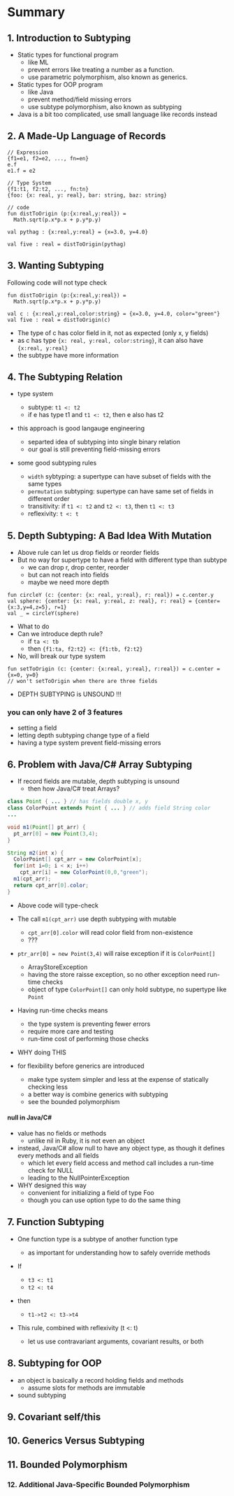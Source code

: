 # Summary

## 1. Introduction to Subtyping

- Static types for functional program
  - like ML
  - prevent errors like treating a number as a function.
  - use parametric polymorphism, also known as generics.
- Static types for OOP program
  - like Java
  - prevent method/field missing errors
  - use subtype polymorphism, also known as subtyping
- Java is a bit too complicated, use small language like records instead

## 2. A Made-Up Language of Records

```
// Expression
{f1=e1, f2=e2, ..., fn=en}
e.f
e1.f = e2

// Type System
{f1:t1, f2:t2, ..., fn:tn}
{foo: {x: real, y: real}, bar: string, baz: string}

// code
fun distToOrigin (p:{x:real,y:real}) =
  Math.sqrt(p.x*p.x + p.y*p.y)

val pythag : {x:real,y:real} = {x=3.0, y=4.0}

val five : real = distToOrigin(pythag)
```


## 3. Wanting Subtyping

Following code will not type check

```
fun distToOrigin (p:{x:real,y:real}) =
  Math.sqrt(p.x*p.x + p.y*p.y)

val c : {x:real,y:real,color:string} = {x=3.0, y=4.0, color="green"}
val five : real = distToOrigin(c)
```

- The type of c has color field in it, not as expected (only x, y fields)
- as c has type `{x: real, y:real, color:string}`, it can also have `{x:real, y:real}`
- the subtype have more information

## 4. The Subtyping Relation

- type system
  - subtype: `t1 <: t2`
  - if e has type t1 and `t1 <: t2`, then e also has t2

- this approach is good langauge engineering
  - separted idea of subtyping into single binary relation
  - our goal is still preventing field-missing errors

- some good subtyping rules
  - `width` sybtyping: a supertype can have subset of fields with the same types
  - `permutation` subtyping: supertype can have same set of fields in different order
  - transitivity: if `t1 <: t2` and `t2 <: t3`, then `t1 <: t3`
  - reflexivity: `t <: t`


## 5. Depth Subtyping: A Bad Idea With Mutation

- Above rule can let us drop fields or reorder fields
- But no way for supertype to have a field with different type than subtype
  - we can drop r, drop center, reorder
  - but can not reach into fields
  - maybe we need more depth

```
fun circleY (c: {center: {x: real, y:real}, r: real}) = c.center.y
val sphere: {center: {x: real, y:real, z: real}, r: real} = {center={x:3,y=4,z=5}, r=1}
val _ = circleY(sphere)
```

- What to do
- Can we introduce depth rule?
  - if `ta <: tb`
  - then `{f1:ta, f2:t2} <: {f1:tb, f2:t2}`
- No, will break our type system

```
fun setToOrigin (c: {center: {x:real, y:real}, r:real}) = c.center = {x=0, y=0}
// won't setToOrigin when there are three fields
```

- DEPTH SUBTYPING is UNSOUND !!!


### you can only have 2 of 3 features

- setting a field
- letting depth subtyping change type of a field
- having a type system prevent field-missing errors


## 6. Problem with Java/C# Array Subtyping

- If record fields are mutable, depth subtyping is unsound
  - then how Java/C# treat Arrays?

```java
class Point { ... } // has fields double x, y
class ColorPoint extends Point { ... } // adds field String color
...

void m1(Point[] pt_arr) {
  pt_arr[0] = new Point(3,4);
}

String m2(int x) {
  ColorPoint[] cpt_arr = new ColorPoint[x];
  for(int i=0; i < x; i++)
    cpt_arr[i] = new ColorPoint(0,0,"green");
  m1(cpt_arr);
  return cpt_arr[0].color;
}
```

- Above code will type-check
- The call `m1(cpt_arr)` use depth subtyping with mutable
  - `cpt_arr[0].color` will read color field from non-existence
  - ???
- `ptr_arr[0] = new Point(3,4)` will raise exception if it is `ColorPoint[]`
  - ArrayStoreException
  - having the store raisse exception, so no other exception need run-time checks
  - object of type `ColorPoint[]` can only hold subtype, no supertype like `Point`


- Having run-time checks means
  - the type system is preventing fewer errors
  - require more care and testing
  - run-time cost of performing those checks
- WHY doing THIS
- for flexibility before generics are introduced
  - make type system simpler and less at the expense of statically checking less
  - a better way is combine generics with subtyping
  - see the bounded polymorphism

#### null in Java/C#

- value has no fields or methods
  - unlike nil in Ruby, it is not even an object
- instead, Java/C# allow null to have any object type, as though it defines every methods and all fields
  - which let every field access and method call includes a run-time check for NULL
  - leading to the NullPointerException
- WHY designed this way
  - convenient for initializing a field of type Foo
  - though you can use option type to do the same thing

## 7. Function Subtyping

- One function type is a subtype of another function type
  - as important for understanding how to safely override methods

- If
  - `t3 <: t1`
  - `t2 <: t4`
- then
  - `t1->t2 <: t3->t4`

- This rule, combined with reflexivity (t <: t)
  - let us use contravariant arguments, covariant results, or both

## 8. Subtyping for OOP

- an object is basically a record holding fields and methods
  - assume slots for methods are immutable
- sound subtyping



## 9. Covariant self/this

## 10. Generics Versus Subtyping

## 11. Bounded Polymorphism

### 12. Additional Java-Specific Bounded Polymorphism
